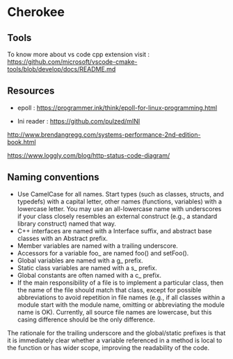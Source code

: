 # Cherokee

## Tools

To know more about vs code cpp extension visit : https://github.com/microsoft/vscode-cmake-tools/blob/develop/docs/README.md

## Resources

* epoll : https://programmer.ink/think/epoll-for-linux-programming.html

* Ini reader : https://github.com/pulzed/mINI

http://www.brendangregg.com/systems-performance-2nd-edition-book.html


https://www.loggly.com/blog/http-status-code-diagram/

## Naming conventions

* Use CamelCase for all names. Start types (such as classes, structs, and typedefs) with a capital letter, other names (functions, variables) with a lowercase letter. You may use an all-lowercase name with underscores if your class closely resembles an external construct (e.g., a standard library construct) named that way.
* C++ interfaces are named with a Interface suffix, and abstract base classes with an Abstract prefix.
* Member variables are named with a trailing underscore.
* Accessors for a variable foo_ are named foo() and setFoo().
* Global variables are named with a g_ prefix.
* Static class variables are named with a s_ prefix.
* Global constants are often named with a c_ prefix.
* If the main responsibility of a file is to implement a particular class, then the name of the file should match that class, except for possible abbreviations to avoid repetition in file names (e.g., if all classes within a module start with the module name, omitting or abbreviating the module name is OK). Currently, all source file names are lowercase, but this casing difference should be the only difference.

The rationale for the trailing underscore and the global/static prefixes is that it is immediately clear whether a variable referenced in a method is local to the function or has wider scope, improving the readability of the code.
